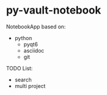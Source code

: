 # py-vault-notebook

NotebookApp based on:
- python
    - pyqt6
    - asciidoc
    - git

TODO List:
- search
- multi project
